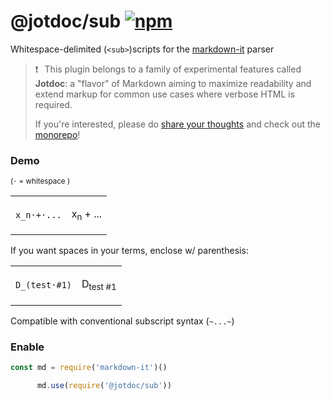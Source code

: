 # @jotdoc/sub  [![npm](https://img.shields.io/npm/v/%40jotdoc%2Fsub?style=flat-square&logo=npm&label=%20&labelColor=white&color=%23eef)](https://www.npmjs.com/package/@jotdoc/sub) 

Whitespace-delimited (`<sub>`)scripts for the [markdown-it](https://github.com/markdown-it/markdown-it) parser

> ❗⠀This plugin belongs to a family of experimental features called **Jotdoc**: a  "flavor" of Markdown aiming to maximize readability and extend markup for common use cases where verbose HTML is required.
>
> If you're interested, please do [share your thoughts](https://github.com/Acumane/jotdoc/discussions) and check out the [monorepo](https://github.com/Acumane/jotdoc)!

### Demo

<sub>(`·` = whitespace )</sub>
<table style="width: 100%"><tr><td>

`x_n·+·...`

</td><td>

x<sub>n</sub> + ...

</td></tr></table>

If you want spaces in your terms, enclose w/ parenthesis:

<table style="width: 100%"><tr><td>

`D_(test·#1)`

</td><td>

D<sub>test #1</sub>

</td></tr></table>

Compatible with conventional subscript syntax (`~...~`)

### Enable

```js
const md = require('markdown-it')()

      md.use(require('@jotdoc/sub'))
```